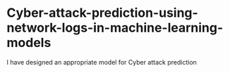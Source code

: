 # Cyber-attack-prediction-using-network-logs-in-machine-learning-models
I have designed an appropriate model for Cyber attack prediction 
